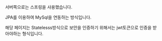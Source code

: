 서버쪽으로는 스프링을 사용했습니다.

JPA를 이용하여 MySql을 연동하는 방식입니다.

해당 페이지는 Statelesss방식으로 보안을 인증하기 위해서는
jwt토큰으로 인증을 받아야하는 형식입니다.

